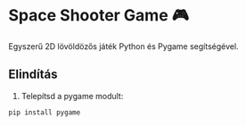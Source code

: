 # Space Shooter Game 🎮

Egyszerű 2D lövöldözős játék Python és Pygame segítségével.

## Elindítás

1. Telepítsd a pygame modult:

```bash
pip install pygame
